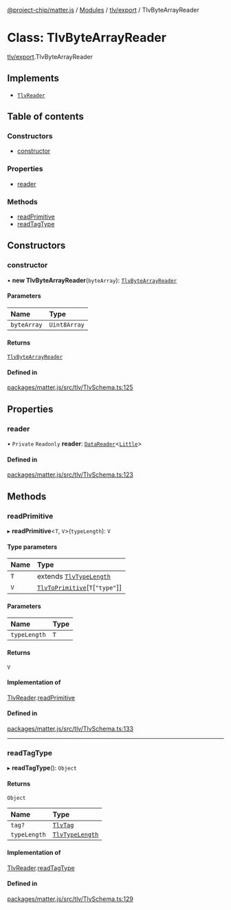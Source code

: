 [@project-chip/matter.js](../README.md) / [Modules](../modules.md) / [tlv/export](../modules/tlv_export.md) / TlvByteArrayReader

# Class: TlvByteArrayReader

[tlv/export](../modules/tlv_export.md).TlvByteArrayReader

## Implements

- [`TlvReader`](../interfaces/tlv_export.TlvReader.md)

## Table of contents

### Constructors

- [constructor](tlv_export.TlvByteArrayReader.md#constructor)

### Properties

- [reader](tlv_export.TlvByteArrayReader.md#reader)

### Methods

- [readPrimitive](tlv_export.TlvByteArrayReader.md#readprimitive)
- [readTagType](tlv_export.TlvByteArrayReader.md#readtagtype)

## Constructors

### constructor

• **new TlvByteArrayReader**(`byteArray`): [`TlvByteArrayReader`](tlv_export.TlvByteArrayReader.md)

#### Parameters

| Name | Type |
| :------ | :------ |
| `byteArray` | `Uint8Array` |

#### Returns

[`TlvByteArrayReader`](tlv_export.TlvByteArrayReader.md)

#### Defined in

[packages/matter.js/src/tlv/TlvSchema.ts:125](https://github.com/project-chip/matter.js/blob/c15b1068/packages/matter.js/src/tlv/TlvSchema.ts#L125)

## Properties

### reader

• `Private` `Readonly` **reader**: [`DataReader`](util_export.DataReader.md)\<[`Little`](../enums/util_export.Endian.md#little)\>

#### Defined in

[packages/matter.js/src/tlv/TlvSchema.ts:123](https://github.com/project-chip/matter.js/blob/c15b1068/packages/matter.js/src/tlv/TlvSchema.ts#L123)

## Methods

### readPrimitive

▸ **readPrimitive**\<`T`, `V`\>(`typeLength`): `V`

#### Type parameters

| Name | Type |
| :------ | :------ |
| `T` | extends [`TlvTypeLength`](../modules/tlv_export.md#tlvtypelength) |
| `V` | [`TlvToPrimitive`](../modules/tlv_export.md#tlvtoprimitive)[`T`[``"type"``]] |

#### Parameters

| Name | Type |
| :------ | :------ |
| `typeLength` | `T` |

#### Returns

`V`

#### Implementation of

[TlvReader](../interfaces/tlv_export.TlvReader.md).[readPrimitive](../interfaces/tlv_export.TlvReader.md#readprimitive)

#### Defined in

[packages/matter.js/src/tlv/TlvSchema.ts:133](https://github.com/project-chip/matter.js/blob/c15b1068/packages/matter.js/src/tlv/TlvSchema.ts#L133)

___

### readTagType

▸ **readTagType**(): `Object`

#### Returns

`Object`

| Name | Type |
| :------ | :------ |
| `tag?` | [`TlvTag`](../modules/tlv_export.md#tlvtag) |
| `typeLength` | [`TlvTypeLength`](../modules/tlv_export.md#tlvtypelength) |

#### Implementation of

[TlvReader](../interfaces/tlv_export.TlvReader.md).[readTagType](../interfaces/tlv_export.TlvReader.md#readtagtype)

#### Defined in

[packages/matter.js/src/tlv/TlvSchema.ts:129](https://github.com/project-chip/matter.js/blob/c15b1068/packages/matter.js/src/tlv/TlvSchema.ts#L129)
